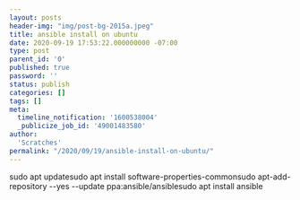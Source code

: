 ```yaml
---
layout: posts
header-img: "img/post-bg-2015a.jpeg"
title: ansible install on ubuntu
date: 2020-09-19 17:53:22.000000000 -07:00
type: post
parent_id: '0'
published: true
password: ''
status: publish
categories: []
tags: []
meta:
  timeline_notification: '1600538004'
  _publicize_job_id: '49001483580'
author:
  'Scratches'
permalink: "/2020/09/19/ansible-install-on-ubuntu/"
---
```


sudo apt updatesudo apt install software-properties-commonsudo apt-add-repository --yes --update ppa:ansible/ansiblesudo apt install ansible

